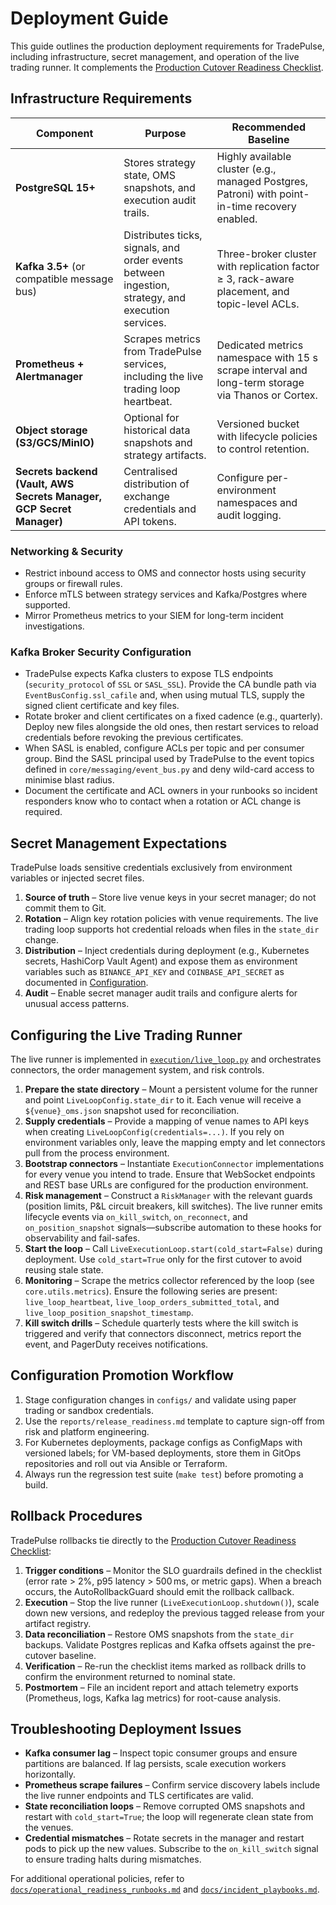# Deployment Guide

This guide outlines the production deployment requirements for TradePulse, including infrastructure, secret management, and operation of the live trading runner. It complements the [Production Cutover Readiness Checklist](../reports/prod_cutover_readiness_checklist.md).

## Infrastructure Requirements

| Component | Purpose | Recommended Baseline |
|-----------|---------|----------------------|
| **PostgreSQL 15+** | Stores strategy state, OMS snapshots, and execution audit trails. | Highly available cluster (e.g., managed Postgres, Patroni) with point-in-time recovery enabled. |
| **Kafka 3.5+** (or compatible message bus) | Distributes ticks, signals, and order events between ingestion, strategy, and execution services. | Three-broker cluster with replication factor ≥ 3, rack-aware placement, and topic-level ACLs. |
| **Prometheus + Alertmanager** | Scrapes metrics from TradePulse services, including the live trading loop heartbeat. | Dedicated metrics namespace with 15 s scrape interval and long-term storage via Thanos or Cortex. |
| **Object storage (S3/GCS/MinIO)** | Optional for historical data snapshots and strategy artifacts. | Versioned bucket with lifecycle policies to control retention. |
| **Secrets backend (Vault, AWS Secrets Manager, GCP Secret Manager)** | Centralised distribution of exchange credentials and API tokens. | Configure per-environment namespaces and audit logging. |

### Networking & Security

- Restrict inbound access to OMS and connector hosts using security groups or firewall rules.
- Enforce mTLS between strategy services and Kafka/Postgres where supported.
- Mirror Prometheus metrics to your SIEM for long-term incident investigations.

### Kafka Broker Security Configuration

- TradePulse expects Kafka clusters to expose TLS endpoints (`security_protocol` of `SSL` or `SASL_SSL`). Provide the CA bundle path via `EventBusConfig.ssl_cafile` and, when using mutual TLS, supply the signed client certificate and key files.
- Rotate broker and client certificates on a fixed cadence (e.g., quarterly). Deploy new files alongside the old ones, then restart services to reload credentials before revoking the previous certificates.
- When SASL is enabled, configure ACLs per topic and per consumer group. Bind the SASL principal used by TradePulse to the event topics defined in `core/messaging/event_bus.py` and deny wild-card access to minimise blast radius.
- Document the certificate and ACL owners in your runbooks so incident responders know who to contact when a rotation or ACL change is required.

## Secret Management Expectations

TradePulse loads sensitive credentials exclusively from environment variables or injected secret files.

1. **Source of truth** – Store live venue keys in your secret manager; do not commit them to Git.
2. **Rotation** – Align key rotation policies with venue requirements. The live trading loop supports hot credential reloads when files in the `state_dir` change.
3. **Distribution** – Inject credentials during deployment (e.g., Kubernetes secrets, HashiCorp Vault Agent) and expose them as environment variables such as `BINANCE_API_KEY` and `COINBASE_API_SECRET` as documented in [Configuration](configuration.md#exchange-connector-credentials).
4. **Audit** – Enable secret manager audit trails and configure alerts for unusual access patterns.

## Configuring the Live Trading Runner

The live runner is implemented in [`execution/live_loop.py`](../execution/live_loop.py) and orchestrates connectors, the order management system, and risk controls.

1. **Prepare the state directory** – Mount a persistent volume for the runner and point `LiveLoopConfig.state_dir` to it. Each venue will receive a `${venue}_oms.json` snapshot used for reconciliation.
2. **Supply credentials** – Provide a mapping of venue names to API keys when creating `LiveLoopConfig(credentials=...)`. If you rely on environment variables only, leave the mapping empty and let connectors pull from the process environment.
3. **Bootstrap connectors** – Instantiate `ExecutionConnector` implementations for every venue you intend to trade. Ensure that WebSocket endpoints and REST base URLs are configured for the production environment.
4. **Risk management** – Construct a `RiskManager` with the relevant guards (position limits, P&L circuit breakers, kill switches). The live runner emits lifecycle events via `on_kill_switch`, `on_reconnect`, and `on_position_snapshot` signals—subscribe automation to these hooks for observability and fail-safes.
5. **Start the loop** – Call `LiveExecutionLoop.start(cold_start=False)` during deployment. Use `cold_start=True` only for the first cutover to avoid reusing stale state.
6. **Monitoring** – Scrape the metrics collector referenced by the loop (see `core.utils.metrics`). Ensure the following series are present: `live_loop_heartbeat`, `live_loop_orders_submitted_total`, and `live_loop_position_snapshot_timestamp`.
7. **Kill switch drills** – Schedule quarterly tests where the kill switch is triggered and verify that connectors disconnect, metrics report the event, and PagerDuty receives notifications.

## Configuration Promotion Workflow

1. Stage configuration changes in `configs/` and validate using paper trading or sandbox credentials.
2. Use the `reports/release_readiness.md` template to capture sign-off from risk and platform engineering.
3. For Kubernetes deployments, package configs as ConfigMaps with versioned labels; for VM-based deployments, store them in GitOps repositories and roll out via Ansible or Terraform.
4. Always run the regression test suite (`make test`) before promoting a build.

## Rollback Procedures

TradePulse rollbacks tie directly to the [Production Cutover Readiness Checklist](../reports/prod_cutover_readiness_checklist.md):

1. **Trigger conditions** – Monitor the SLO guardrails defined in the checklist (error rate > 2%, p95 latency > 500 ms, or metric gaps). When a breach occurs, the AutoRollbackGuard should emit the rollback callback.
2. **Execution** – Stop the live runner (`LiveExecutionLoop.shutdown()`), scale down new versions, and redeploy the previous tagged release from your artifact registry.
3. **Data reconciliation** – Restore OMS snapshots from the `state_dir` backups. Validate Postgres replicas and Kafka offsets against the pre-cutover baseline.
4. **Verification** – Re-run the checklist items marked as rollback drills to confirm the environment returned to nominal state.
5. **Postmortem** – File an incident report and attach telemetry exports (Prometheus, logs, Kafka lag metrics) for root-cause analysis.

## Troubleshooting Deployment Issues

- **Kafka consumer lag** – Inspect topic consumer groups and ensure partitions are balanced. If lag persists, scale execution workers horizontally.
- **Prometheus scrape failures** – Confirm service discovery labels include the live runner endpoints and TLS certificates are valid.
- **State reconciliation loops** – Remove corrupted OMS snapshots and restart with `cold_start=True`; the loop will regenerate clean state from the venues.
- **Credential mismatches** – Rotate secrets in the manager and restart pods to pick up the new values. Subscribe to the `on_kill_switch` signal to ensure trading halts during mismatches.

For additional operational policies, refer to [`docs/operational_readiness_runbooks.md`](operational_readiness_runbooks.md) and [`docs/incident_playbooks.md`](incident_playbooks.md).
